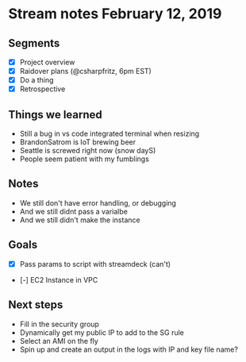 # Stream notes February 12, 2019

## Segments

- [x] Project overview
- [x] Raidover plans (@csharpfritz, 6pm EST)
- [x] Do a thing
- [x] Retrospective

## Things we learned

- Still a bug in vs code integrated terminal when resizing
- BrandonSatrom is IoT brewing beer
- Seattle is screwed right now (snow dayS)
- People seem patient with my fumblings

## Notes

- We still don't have error handling, or debugging
- And we still didnt pass a varialbe
- And we still didn't make the instance

## Goals

- [x] Pass params to script with streamdeck (can't)
- [-] EC2 Instance in VPC

## Next steps

- Fill in the security group
- Dynamically get my public IP to add to the SG rule
- Select an AMI on the fly
- Spin up and create an output in the logs with IP and key file name?

